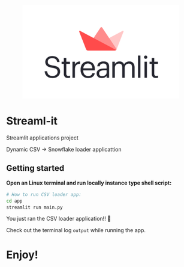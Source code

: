 <p align="center" width="100%">
  <img src="_static/logo.png" height="250">
</p>

# Streaml-it
Streamlit applications project

Dynamic CSV -> Snowflake loader applicattion

## Getting started

**Open an Linux terminal and run locally instance type shell script:**

```sh
# How to run CSV loader app:
cd app
streamlit run main.py

```

You just ran the CSV loader application!! 🎉

Check out the terminal log ``output`` while running the app.

# Enjoy! 
